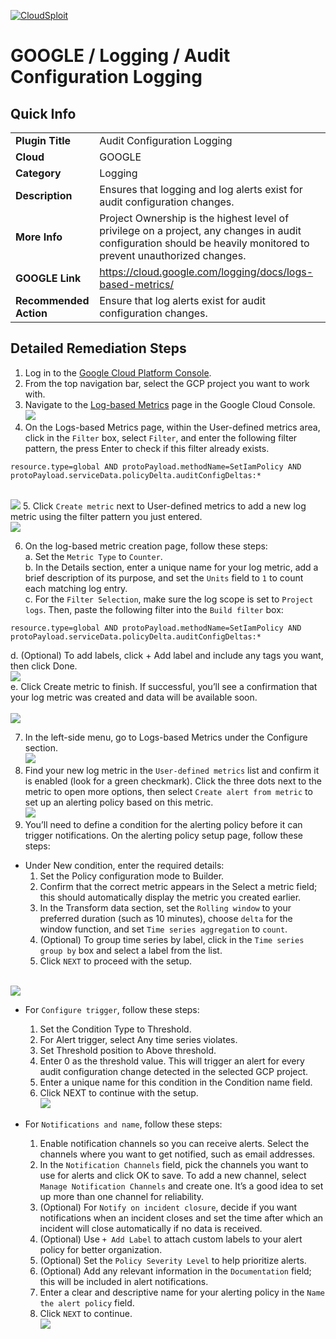 [![CloudSploit](https://cloudsploit.com/img/logo-new-big-text-100.png "CloudSploit")](https://cloudsploit.com)

# GOOGLE / Logging / Audit Configuration Logging

## Quick Info

| | |
|-|-|
| **Plugin Title** | Audit Configuration Logging |
| **Cloud** | GOOGLE |
| **Category** | Logging |
| **Description** | Ensures that logging and log alerts exist for audit configuration changes. |
| **More Info** | Project Ownership is the highest level of privilege on a project, any changes in audit configuration should be heavily monitored to prevent unauthorized changes. |
| **GOOGLE Link** | https://cloud.google.com/logging/docs/logs-based-metrics/ |
| **Recommended Action** | Ensure that log alerts exist for audit configuration changes. |

## Detailed Remediation Steps
1. Log in to the [Google Cloud Platform Console](console.cloud.google.com).
2. From the top navigation bar, select the GCP project you want to work with.
3. Navigate to the [Log-based Metrics](https://console.cloud.google.com/logs/metrics) page in the Google Cloud Console.<br> <img src="/resources/google/logging/audit-configuration-logging/step3.png"/>
4. On the Logs-based Metrics page, within the User-defined metrics area, click in the `Filter` box, select `Filter`, and enter the following filter pattern, the press Enter to check if this filter already exists.
```
resource.type=global AND protoPayload.methodName=SetIamPolicy AND protoPayload.serviceData.policyDelta.auditConfigDeltas:*
```
<br> <img src="/resources/google/logging/audit-configuration-logging/step4.png"/>
5. Click `Create metric` next to User-defined metrics to add a new log metric using the filter pattern you just entered.<br> <img src="/resources/google/logging/audit-configuration-logging/step5.png"/>

6. On the log-based metric creation page, follow these steps: <br>
   a. Set the `Metric Type` to `Counter`. <br>
   b. In the Details section, enter a unique name for your log metric, add a brief description of its purpose, and set the `Units` field to `1` to count each matching log entry.<br>
   c. For the `Filter Selection`, make sure the log scope is set to `Project logs`. Then, paste the following filter into the `Build filter` box:
```
resource.type=global AND protoPayload.methodName=SetIamPolicy AND protoPayload.serviceData.policyDelta.auditConfigDeltas:*
```
   d. (Optional) To add labels, click + Add label and include any tags you want, then click Done.<br> <img src="/resources/google/logging/audit-configuration-logging/step6-1.png"/> <br>
   e. Click Create metric to finish. If successful, you’ll see a confirmation that your log metric was created and data will be available soon.<br>
<br> <img src="/resources/google/logging/audit-configuration-logging/step6-2.png"/>

7. In the left-side menu, go to Logs-based Metrics under the Configure section.<br> <img src="/resources/google/logging/audit-configuration-logging/step7.png"/>
8. Find your new log metric in the `User-defined metrics` list and confirm it is enabled (look for a green checkmark). Click the three dots next to the metric to open more options, then select `Create alert from metric` to set up an alerting policy based on this metric.<br> <img src="/resources/google/logging/audit-configuration-logging/step8.png"/>
9. You’ll need to define a condition for the alerting policy before it can trigger notifications. On the alerting policy setup page, follow these steps:
  * Under New condition, enter the required details: 
    1. Set the Policy configuration mode to Builder.
    2. Confirm that the correct metric appears in the Select a metric field; this should automatically display the metric you created earlier.
    3. In the Transform data section, set the `Rolling window` to your preferred duration (such as 10 minutes), choose `delta` for the window function, and set `Time series aggregation` to `count`.
    4. (Optional) To group time series by label, click in the `Time series group by` box and select a label from the list.
    5. Click `NEXT` to proceed with the setup.<br>

<br> <img src="/resources/google/logging/audit-configuration-logging/step9.png"/>

  * For `Configure trigger`, follow these steps:
    1. Set the Condition Type to Threshold.
    2. For Alert trigger, select Any time series violates.
    3. Set Threshold position to Above threshold.
    4. Enter 0 as the threshold value. This will trigger an alert for every audit configuration change detected in the selected GCP project.
    5. Enter a unique name for this condition in the Condition name field.
    6. Click NEXT to continue with the setup.
<br> <img src="/resources/google/logging/audit-configuration-logging/step9-2.png"/>

  * For `Notifications and name`, follow these steps:
    1. Enable notification channels so you can receive alerts. Select the channels where you want to get notified, such as email addresses.
    2. In the `Notification Channels` field, pick the channels you want to use for alerts and click OK to save. To add a new channel, select `Manage Notification Channels` and create one. It’s a good idea to set up more than one channel for reliability.
    3. (Optional) For `Notify on incident closure`, decide if you want notifications when an incident closes and set the time after which an incident will close automatically if no data is received.
    4. (Optional) Use `+ Add Label` to attach custom labels to your alert policy for better organization.
    5. (Optional) Set the `Policy Severity Level` to help prioritize alerts.
    6. (Optional) Add any relevant information in the `Documentation` field; this will be included in alert notifications.
    7. Enter a clear and descriptive name for your alerting policy in the `Name the alert policy` field.
    8. Click `NEXT` to continue.
<br> <img src="/resources/google/logging/audit-configuration-logging/step9-3.png"/> 